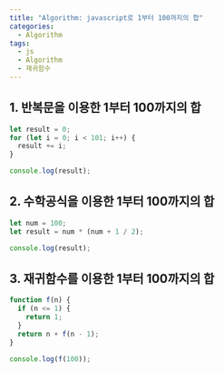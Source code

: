 ```yaml
---
title: "Algorithm: javascript로 1부터 100까지의 합"
categories:
  - Algorithm
tags:
  - js
  - Algorithm
  - 재귀함수
---
```


## 1. 반복문을 이용한 1부터 100까지의 합

```javascript
let result = 0;
for (let i = 0; i < 101; i++) {
  result += i;
}

console.log(result);
```

## 2. 수학공식을 이용한 1부터 100까지의 합

```javascript
let num = 100;
let result = num * (num + 1 / 2);

console.log(result);
```

## 3. 재귀함수를 이용한 1부터 100까지의 합

```javascript
function f(n) {
  if (n <= 1) {
    return 1;
  }
  return n + f(n - 1);
}

console.log(f(100));
```
